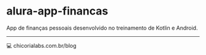 # alura-app-financas

App de finanças pessoais desenvolvido no treinamento de Kotlin e Android.

****
:computer: chicorialabs.com.br/blog

